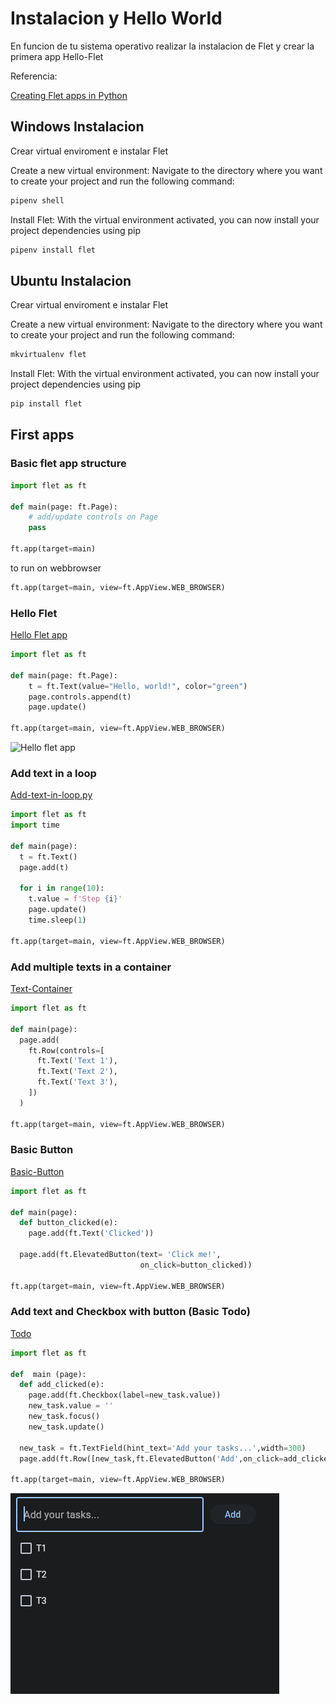 # Instalacion y Hello World

En funcion de tu sistema operativo realizar la instalacion de Flet y crear la primera app Hello-Flet

Referencia:

[Creating Flet apps in Python](https://flet.dev/docs/guides/python/getting-started)

## Windows Instalacion

Crear virtual enviroment e instalar Flet

Create a new virtual environment:
Navigate to the directory where you want to create your project and run the following command:

```sh
pipenv shell
```

Install Flet:
With the virtual environment activated, you can now install your project dependencies using pip

```sh
pipenv install flet
```

## Ubuntu Instalacion

Crear virtual enviroment e instalar Flet

Create a new virtual environment:
Navigate to the directory where you want to create your project and run the following command:

```sh
mkvirtualenv flet
```

Install Flet:
With the virtual environment activated, you can now install your project dependencies using pip

```sh
pip install flet
```

## First apps

### Basic flet app structure

```python
import flet as ft

def main(page: ft.Page):
    # add/update controls on Page
    pass

ft.app(target=main)

```

to run on webbrowser

```python
ft.app(target=main, view=ft.AppView.WEB_BROWSER)
```

### Hello Flet

[Hello Flet app](./Leccion1-Hello-Flet-app.py)

```python
import flet as ft

def main(page: ft.Page):
    t = ft.Text(value="Hello, world!", color="green")
    page.controls.append(t)
    page.update()

ft.app(target=main, view=ft.AppView.WEB_BROWSER)

```

![Hello flet app](https://flet.dev/img/docs/getting-started/controls-text.png)

### Add text in a loop

[Add-text-in-loop.py](./Leccion1-Add-text-in-loop.py)

```python
import flet as ft
import time

def main(page):
  t = ft.Text()
  page.add(t)

  for i in range(10):
    t.value = f'Step {i}'
    page.update()
    time.sleep(1)

ft.app(target=main, view=ft.AppView.WEB_BROWSER)

```

### Add multiple texts in a container

[Text-Container](./Leccion1-Text-Container.py)

```python
import flet as ft

def main(page):
  page.add(
    ft.Row(controls=[
      ft.Text('Text 1'),
      ft.Text('Text 2'),
      ft.Text('Text 3'),
    ])
  )

ft.app(target=main, view=ft.AppView.WEB_BROWSER)
```

### Basic Button

[Basic-Button](./Leccion1-Basic-Button.py)

```python
import flet as ft

def main(page):
  def button_clicked(e):
    page.add(ft.Text('Clicked'))

  page.add(ft.ElevatedButton(text= 'Click me!', 
                             on_click=button_clicked))
  
ft.app(target=main, view=ft.AppView.WEB_BROWSER)

```

### Add text and Checkbox with button (Basic Todo)

[Todo](./Leccion1-Todo.py)

```python
import flet as ft 

def  main (page):
  def add_clicked(e):
    page.add(ft.Checkbox(label=new_task.value))
    new_task.value = ''
    new_task.focus()
    new_task.update()

  new_task = ft.TextField(hint_text='Add your tasks...',width=300)
  page.add(ft.Row([new_task,ft.ElevatedButton('Add',on_click=add_clicked)]))
  
ft.app(target=main, view=ft.AppView.WEB_BROWSER)

```

![Todo.py](./Todo.png)
